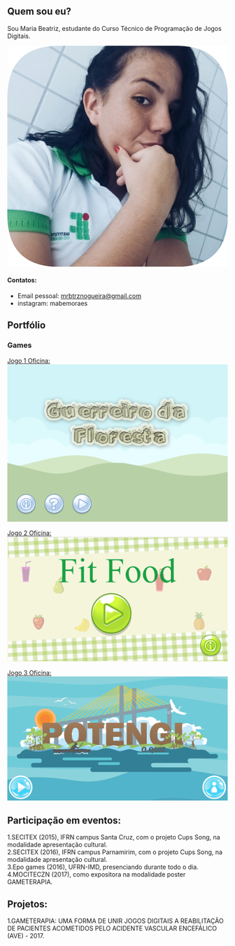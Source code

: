 ## [](#header-2)Quem sou eu?
  Sou Maria Beatriz, estudante do Curso Técnico de Programação de Jogos Digitais.

![](bia.jpeg)


#### [](#header-4)Contatos: 

* Email pessoal: mrbtrznogueira@gmail.com
* instagram: mabemoraes

## [](#header-2)Portfólio 

### [](#header-3)Games  
[Jogo 1 Oficina: ![](gf.png)](https://emanuellicarine.github.io/GuerreiroDaFloresta/) 

[Jogo 2 Oficina: ![](ff.png)](https://mrbtrzmoraes.github.io/FitFood/) 

[Jogo 3 Oficina: ![](pq.png)](https://mrbtrzmoraes.github.io/Quiz1/) 

## [](#header-2)Participação em eventos:
1.SECITEX (2015), IFRN campus Santa Cruz, com o projeto Cups Song, na modalidade apresentação cultural.   
2.SECITEX (2016), IFRN campus Parnamirim, com o projeto Cups Song, na modalidade apresentação cultural.  
3.Epo games (2016), UFRN-IMD, presenciando durante todo o dia.  
4.MOCITECZN (2017), como expositora na modalidade poster GAMETERAPIA.  

## [](#header-2)Projetos: 
1.GAMETERAPIA: UMA FORMA DE UNIR JOGOS DIGITAIS A REABILITAÇÃO DE PACIENTES ACOMETIDOS PELO ACIDENTE VASCULAR ENCEFÁLICO (AVE) - 2017.
